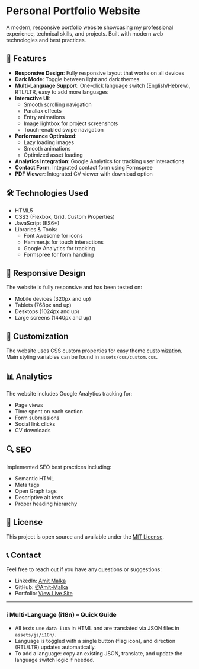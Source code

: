 # Personal Portfolio Website

A modern, responsive portfolio website showcasing my professional experience, technical skills, and projects. Built with modern web technologies and best practices.

## 🚀 Features

- **Responsive Design**: Fully responsive layout that works on all devices
- **Dark Mode**: Toggle between light and dark themes
- **Multi-Language Support**: One-click language switch (English/Hebrew), RTL/LTR, easy to add more languages
- **Interactive UI**: 
  - Smooth scrolling navigation
  - Parallax effects
  - Entry animations
  - Image lightbox for project screenshots
  - Touch-enabled swipe navigation
- **Performance Optimized**:
  - Lazy loading images
  - Smooth animations
  - Optimized asset loading
- **Analytics Integration**: Google Analytics for tracking user interactions
- **Contact Form**: Integrated contact form using Formspree
- **PDF Viewer**: Integrated CV viewer with download option

## 🛠️ Technologies Used

- HTML5
- CSS3 (Flexbox, Grid, Custom Properties)
- JavaScript (ES6+)
- Libraries & Tools:
  - Font Awesome for icons
  - Hammer.js for touch interactions
  - Google Analytics for tracking
  - Formspree for form handling

## 📱 Responsive Design

The website is fully responsive and has been tested on:
- Mobile devices (320px and up)
- Tablets (768px and up)
- Desktops (1024px and up)
- Large screens (1440px and up)

## 🎨 Customization

The website uses CSS custom properties for easy theme customization. Main styling variables can be found in `assets/css/custom.css`.

## 📊 Analytics

The website includes Google Analytics tracking for:
- Page views
- Time spent on each section
- Form submissions
- Social link clicks
- CV downloads

## 🔍 SEO

Implemented SEO best practices including:
- Semantic HTML
- Meta tags
- Open Graph tags
- Descriptive alt texts
- Proper heading hierarchy

## 📄 License

This project is open source and available under the [MIT License](LICENSE).

## 📞 Contact

Feel free to reach out if you have any questions or suggestions:
- LinkedIn: [Amit Malka](https://www.linkedin.com/in/--amitmalka--/)
- GitHub: [@Amit-Malka](https://github.com/Amit-Malka)
- Portfolio: [View Live Site](https://amit-malka.github.io/AmitMalkaWEB/)

---

### ℹ️ Multi-Language (i18n) – Quick Guide
- All texts use `data-i18n` in HTML and are translated via JSON files in `assets/js/i18n/`.
- Language is toggled with a single button (flag icon), and direction (RTL/LTR) updates automatically.
- To add a language: copy an existing JSON, translate, and update the language switch logic if needed.
